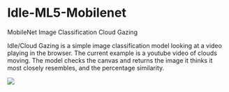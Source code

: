 # Idle-ML5-Mobilenet
MobileNet Image Classification Cloud Gazing

Idle/Cloud Gazing is a simple image classification model looking at a video playing in the browser. The current example is a youtube video of clouds moving. The model checks the canvas and returns the image it thinks it most closely resembles, and the percentage similarity.

![](https://assets.codepen.io/192892/Screen+Shot+2020-07-21+at+2.13.03+PM.png)
